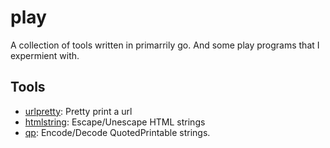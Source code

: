 # play

A collection of tools written in primarrily go. And some play programs
that I expermient with.

## Tools

* [urlpretty](./urlpretty): Pretty print a url
* [htmlstring](./htmlstring): Escape/Unescape HTML strings
* [qp](./qp): Encode/Decode QuotedPrintable strings.
